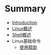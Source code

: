 # Summary

* [Introduction](README.md)
* [Linux概述](linuxgai-shu.md)
* [Shell概述](shellgai-shu.md)
* Linux基础命令
  * [使用帮助](shi-yong-bang-zhu.md)

